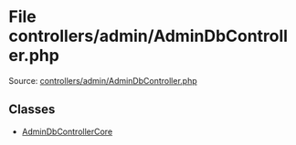 File controllers/admin/AdminDbController.php
=========

Source: [controllers/admin/AdminDbController.php](https://github.com/PrestaShop/PrestaShop/blob/1.5.0.3/controllers/admin/AdminDbController.php)


Classes
-------

* [AdminDbControllerCore](class.AdminDbControllerCore.md)

